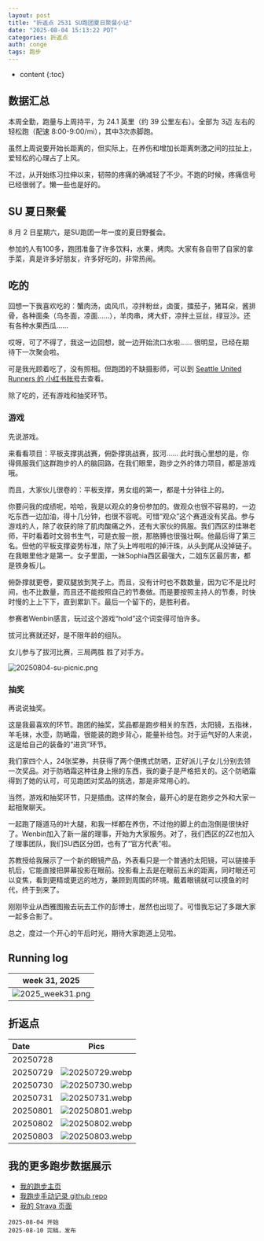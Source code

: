 ```yaml
---
layout: post
title: "折返点 2531 SU跑团夏日聚餐小记"
date: "2025-08-04 15:13:22 PDT"
categories: 折返点
auth: conge
tags: 跑步
---
```

* content
{:toc}

## 数据汇总

本周全勤，跑量与上周持平，为 24.1 英里（约 39 公里左右）。全部为 3迈 左右的轻松跑（配速 8:00-9:00/mi），其中3次赤脚跑。

虽然上周说要开始长距离的，但实际上，在养伤和增加长距离刺激之间的拉扯上，爱轻松的心理占了上风。

不过，从开始练习拉伸以来，韧带的疼痛的确减轻了不少。不跑的时候，疼痛信号已经很弱了。懒一些也是好的。




## SU 夏日聚餐

8 月 2 日星期六，是SU跑团一年一度的夏日野餐会。

参加的人有100多，跑团准备了许多饮料，水果，烤肉。大家有各自带了自家的拿手菜，真是许多好朋友，许多好吃的，非常热闹。

## 吃的

回想一下我喜欢吃的：蟹肉汤，卤风爪，凉拌粉丝，卤蛋，擂茄子，猪耳朵，酱排骨，各种面条（乌冬面，凉面……），羊肉串，烤大虾，凉拌土豆丝，绿豆沙。还有各种水果西瓜……

哎呀，可了不得了，我这一边回想，就一边开始流口水啦…… 很明显，已经在期待下一次聚会啦。

可是我光顾着吃了，没有照相。但跑团的不缺摄影师，可以到 [Seattle United Runners 的 小红书账号](http://xhslink.com/m/6zFhAmTQL77)去查看。

除了吃的，还有游戏和抽奖环节。

### 游戏

先说游戏。

来看看项目：平板支撑挑战赛，俯卧撑挑战赛，拔河…… 此时我心里想的是，你得佩服我们这群跑步的人的脑回路，在我们眼里，跑步之外的体力项目，都是游戏哦。

而且，大家伙儿很卷的：平板支撑，男女组的第一，都是十分钟往上的。

你要问我的成绩呢，哈哈，我是以观众的身份参加的。做观众也很不容易的，一边吃东西一边加油，得十几分钟，也很不容呢。可惜“观众”这个赛道没有奖品。参与游戏的人，除了收获的除了肌肉酸痛之外，还有大家伙的佩服。我们西区的佳琳老师，平时看着时文弱书生气，可是衣服一脱，那胳膊也很强壮啊。他最后得了第三名。但他的平板支撑姿势标准，除了头上哗啦啦的掉汗珠，从头到尾从没掉链子。在我眼里他才是第一。女子里面，一妹Sophia西区最强大，二姐东区最厉害，都是铁身板儿。

俯卧撑就更卷，要双腿放到凳子上。而且，没有计时也不数数量，因为它不是比时间，也不比数量，而且还不能按照自己的节奏做。而是要按照主持人的节奏，时快时慢的上上下下，直到累趴下。最后一个留下的，是胜利者。

参赛者Wenbin感言，玩过这个游戏“hold”这个词变得可怕许多。

拔河比赛就还好，是不限年龄的组队。

女儿参与了拔河比赛，三局两胜 胜了对手方。

![20250804-su-picnic.png](https://s2.loli.net/2025/08/11/vBu78G1njp5PoaL.png)

### 抽奖

再说说抽奖。

这是我最喜欢的环节。跑团的抽奖，奖品都是跑步相关的东西，太阳镜，五指袜，羊毛袜，水壶，防嗮霜，很能装的跑步背心，能量补给包。对于运气好的人来说，这是给自己的装备的“进货”环节。

我们家四个人，24张奖券，共获得了两个便携式防晒，正好派儿子女儿分别去领一次奖品。对于防晒霜这种往身上擦的东西，我的妻子是严格把关的。这个防晒霜得到了她的认可，可见跑团对奖品的挑选，那是非常用心的。

当然，游戏和抽奖环节，只是插曲。这样的聚会，最开心的是在跑步之外和大家一起相聚聊天。

一起跑了隧道马的叶大腿，和我一样都在养伤，不过他的脚上的血泡倒是很快好了。Wenbin加入了新一届的理事，开始为大家服务。对了，我们西区的ZZ也加入了理事团队，我们SU西区分团，也有了“官方代表”啦。

苏教授给我展示了一个新的眼镜产品，外表看只是一个普通的太阳镜，可以链接手机后，它能直接把屏幕投影在眼前。投影看上去是在眼前五米的距离，同时眼还可以变焦，看到更精或更远的地方，兼顾到周围的环境。戴着眼镜就可以摸鱼的时代，终于到来了。

刚刚毕业从西雅图搬去玩去工作的彭博士，居然也出现了。可惜我忘记了多跟大家一起多合影了。

总之，度过一个开心的午后时光，期待大家跑道上见啦。

## Running log

|                             week 31, 2025                              |
| :--------------------------------------------------------------------: |
| ![2025_week31.png](https://s2.loli.net/2025/08/09/ZfFzyOjSVCiXeKY.png) |

## 折返点

| Date     |                                Pics                                   |
| :------- | :-------------------------------------------------------------------: |
| 20250728 |  |
| 20250729 | ![20250729.webp](https://s2.loli.net/2025/08/09/UafTFVDuXnhdrlZ.webp) |
| 20250730 | ![20250730.webp](https://s2.loli.net/2025/08/09/TKgW86RJQjOSk7G.webp) |
| 20250731 | ![20250731.webp](https://s2.loli.net/2025/08/09/J1k2BNIwqV5tP7g.webp) |
| 20250801 | ![20250801.webp](https://s2.loli.net/2025/08/09/oeUXTFS234DwYdv.webp) |
| 20250802 | ![20250802.webp](https://s2.loli.net/2025/08/09/WYdvODZ34eGIC8L.webp) |
| 20250803 | ![20250803.webp](https://s2.loli.net/2025/08/09/cLbZFw3oA7Y9lIr.webp) |

## 我的更多跑步数据展示

*   [我的跑步主页](https://conge.livingwithfcs.org/running_page/)
*   [我跑步手动记录 github repo](https://github.com/conge/RunningStreak)
*   [我的 Strava 页面](https://www.strava.com/athletes/57680242)

```
2025-08-04 开始
2025-08-10 完稿，发布
```